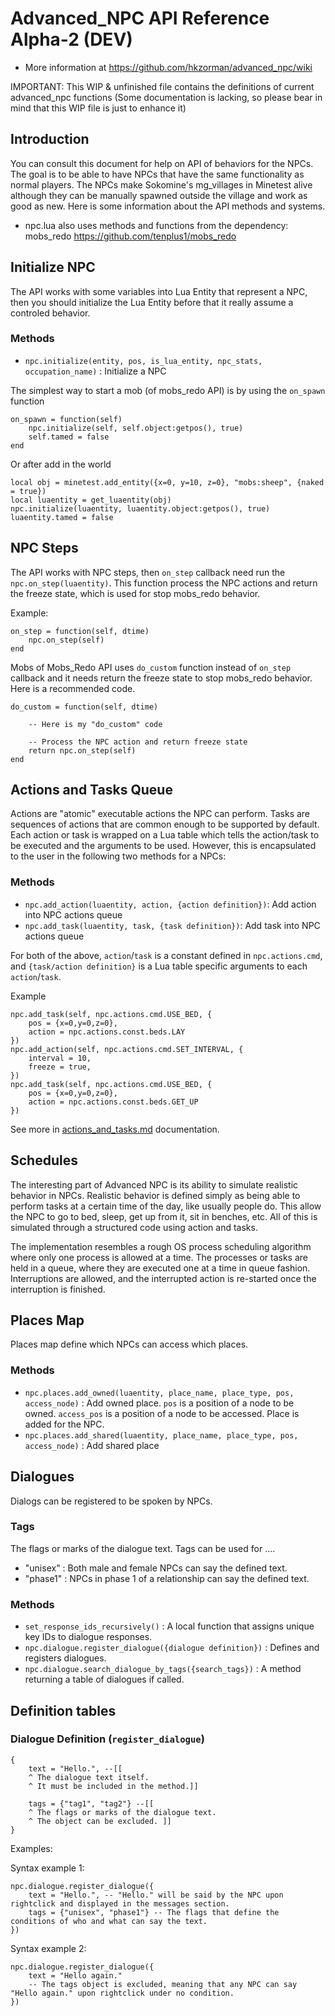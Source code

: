 Advanced_NPC API Reference Alpha-2 (DEV)
=========================================
* More information at <https://github.com/hkzorman/advanced_npc/wiki>

IMPORTANT: This WIP & unfinished file contains the definitions of current advanced_npc functions
(Some documentation is lacking, so please bear in mind that this WIP file is just to enhance it)

Introduction
------------
You can consult this document for help on API of behaviors for the NPCs. 
The goal is to be able to have NPCs that have the same functionality as normal players.
The NPCs make Sokomine's mg_villages in Minetest alive although they can
be manually spawned outside the village and work as good as new. 
Here is some information about the API methods and systems.
* npc.lua also uses methods and functions from the dependency: mobs_redo <https://github.com/tenplus1/mobs_redo>


Initialize NPC
--------------
The API works with some variables into Lua Entity that represent a NPC, 
then you should initialize the Lua Entity before that it really assume 
a controled behavior.

### Methods
* `npc.initialize(entity, pos, is_lua_entity, npc_stats, occupation_name)` : Initialize a NPC

The simplest way to start a mob (of mobs_redo API) is by using the `on_spawn` function

    on_spawn = function(self)
        npc.initialize(self, self.object:getpos(), true)
        self.tamed = false
    end

Or after add in the world

    local obj = minetest.add_entity({x=0, y=10, z=0}, "mobs:sheep", {naked = true})
    local luaentity = get_luaentity(obj)
    npc.initialize(luaentity, luaentity.object:getpos(), true)
    luaentity.tamed = false


NPC Steps
---------
The API works with NPC steps, then `on_step` callback need run the 
`npc.on_step(luaentity)`. This function process the NPC actions 
and return the freeze state, which is used for stop mobs_redo behavior.

Example:

    on_step = function(self, dtime)
        npc.on_step(self)
    end

Mobs of Mobs_Redo API uses `do_custom` function instead of `on_step` callback
and it needs return the freeze state to stop mobs_redo behavior. 
Here is a recommended code.

    do_custom = function(self, dtime)
    	
        -- Here is my "do_custom" code
    	
        -- Process the NPC action and return freeze state
        return npc.on_step(self)
    end


Actions and Tasks Queue
-----------------------
Actions are "atomic" executable actions the NPC can perform. Tasks are 
sequences of actions that are common enough to be supported by default.
Each action or task is wrapped on a Lua table which tells the action/task 
to be executed and the arguments to be used. However, this is encapsulated 
to the user in the following two methods for a NPCs:

### Methods
* `npc.add_action(luaentity, action, {action definition})`: Add action into NPC actions queue
* `npc.add_task(luaentity, task, {task definition})`: Add task into NPC actions queue

For both of the above, `action`/`task` is a constant defined in 
`npc.actions.cmd`, and `{task/action definition}` is a Lua table specific arguments 
to each `action`/`task`.

Example

    npc.add_task(self, npc.actions.cmd.USE_BED, {
        pos = {x=0,y=0,z=0},
        action = npc.actions.const.beds.LAY
    })
    npc.add_action(self, npc.actions.cmd.SET_INTERVAL, {
        interval = 10,
        freeze = true,
    })
    npc.add_task(self, npc.actions.cmd.USE_BED, {
        pos = {x=0,y=0,z=0},
        action = npc.actions.const.beds.GET_UP
    })

See more in [actions_and_tasks.md](actions_and_tasks.md) documentation.


Schedules
---------
The interesting part of Advanced NPC is its ability to simulate realistic 
behavior in NPCs. Realistic behavior is defined simply as being able to 
perform tasks at a certain time of the day, like usually people do. This 
allow the NPC to go to bed, sleep, get up from it, sit in benches, etc. 
All of this is simulated through a structured code using action and tasks.

The implementation resembles a rough OS process scheduling algorithm where 
only one process is allowed at a time. The processes or tasks are held in 
a queue, where they are executed one at a time in queue fashion. 
Interruptions are allowed, and the interrupted action is re-started once 
the interruption is finished.


Places Map
----------
Places map define which NPCs can access which places.

### Methods
* `npc.places.add_owned(luaentity, place_name, place_type, pos, access_node)` : Add owned place.
  `pos` is a position of a node to be owned.
  `access_pos` is a position of a node to be accessed.
  Place is added for the NPC.
* `npc.places.add_shared(luaentity, place_name, place_type, pos, access_node)` : Add shared place


Dialogues
---------
Dialogs can be registered to be spoken by NPCs.

### Tags
The flags or marks of the dialogue text. Tags can be used for ....

* "unisex" : Both male and female NPCs can say the defined text.
* "phase1" : NPCs in phase 1 of a relationship can say the defined text. 

### Methods
* `set_response_ids_recursively()` : A local function that assigns unique 
  key IDs to dialogue responses.
* `npc.dialogue.register_dialogue({dialogue definition})` : Defines and 
  registers dialogues.
* `npc.dialogue.search_dialogue_by_tags({search_tags})` : A method returning 
  a table of dialogues if called.


Definition tables
-----------------

### Dialogue Definition (`register_dialogue`)

    {
        text = "Hello.", --[[ 
        ^ The dialogue text itself. 
        ^ It must be included in the method.]]
        
        tags = {"tag1", "tag2"} --[[ 
        ^ The flags or marks of the dialogue text. 
        ^ The object can be excluded. ]]
    }

Examples: 

Syntax example 1:

    npc.dialogue.register_dialogue({
        text = "Hello.", -- "Hello." will be said by the NPC upon rightclick and displayed in the messages section.
        tags = {"unisex", "phase1"} -- The flags that define the conditions of who and what can say the text.
    })

Syntax example 2:

    npc.dialogue.register_dialogue({
        text = "Hello again."
        -- The tags object is excluded, meaning that any NPC can say "Hello again." upon rightclick under no condition.
    })
